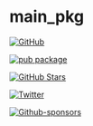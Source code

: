 # main_pkg

[![GitHub](https://img.shields.io/github/license/normidar/main_pkg.svg)](https://github.com/normidar/main_pkg/blob/main/LICENSE)

[![pub package](https://img.shields.io/pub/v/main_pkg.svg)](https://pub.dartlang.org/packages/main_pkg)

[![GitHub Stars](https://img.shields.io/github/stars/normidar/main_pkg.svg)](https://github.com/normidar/main_pkg/stargazers)

[![Twitter](https://img.shields.io/twitter/url/https/twitter.com/normidar.svg?style=social&label=Follow%20%40normidar)](https://twitter.com/normidar)

[![Github-sponsors](https://img.shields.io/badge/sponsor-30363D?logo=GitHub-Sponsors&logoColor=#EA4AAA)](https://github.com/sponsors/normidar)
